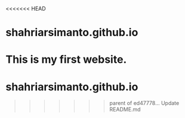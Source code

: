 <<<<<<< HEAD
# shahriarsimanto.github.io


This is my first website.
=======
# shahriarsimanto.github.io
>>>>>>> parent of ed47778... Update README.md

